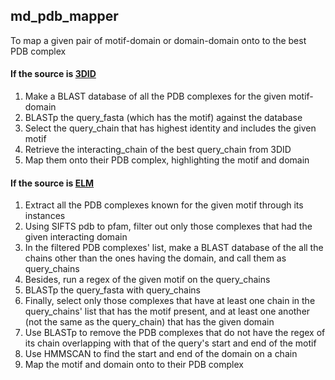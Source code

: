 ## md_pdb_mapper
To map a given pair of motif-domain or domain-domain onto to the best PDB complex

#### If the source is [3DID](https://3did.irbbarcelona.org/)
1. Make a BLAST database of all the PDB complexes for the given motif-domain
2. BLASTp the query_fasta (which has the motif) against the database
3. Select the query_chain that has highest identity and includes the given  motif
4. Retrieve the interacting_chain of the best query_chain from 3DID
5. Map them onto their PDB complex, highlighting the motif and domain

#### If the source is [ELM](http://elm.eu.org/)
1. Extract all the PDB complexes known for the given motif through its instances
2. Using SIFTS pdb to pfam, filter out only those complexes that had the given interacting domain
3. In the filtered PDB complexes' list, make a BLAST database of the all the chains other than the ones having the domain, and call them as query_chains
4. Besides, run a regex of the given motif on the query_chains
5. BLASTp the query_fasta with query_chains
6. Finally, select only those complexes that have at least one chain in the query_chains' list that has the motif present, and at least one another (not the same as the query_chain) that has the given domain
7. Use BLASTp to remove the PDB complexes that do not have the regex of its chain overlapping with that of the query's start and end of the motif
8. Use HMMSCAN to find the start and end of the domain on a chain
9. Map the motif and domain onto to their PDB complex
